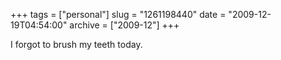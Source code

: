 +++
tags = ["personal"]
slug = "1261198440"
date = "2009-12-19T04:54:00"
archive = ["2009-12"]
+++

I forgot to brush my teeth today.

